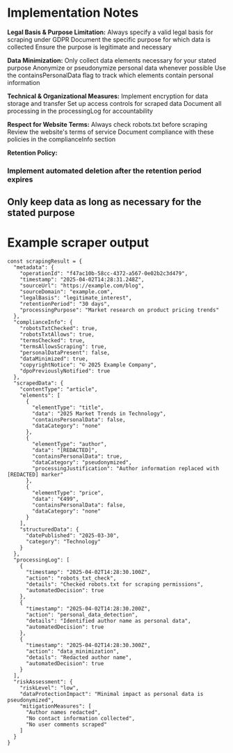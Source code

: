 # Implementation Notes
**Legal Basis & Purpose Limitation:**
Always specify a valid legal basis for scraping under GDPR
Document the specific purpose for which data is collected
Ensure the purpose is legitimate and necessary

**Data Minimization:**
Only collect data elements necessary for your stated purpose
Anonymize or pseudonymize personal data whenever possible
Use the containsPersonalData flag to track which elements contain personal information

**Technical & Organizational Measures:**
Implement encryption for data storage and transfer
Set up access controls for scraped data
Document all processing in the processingLog for accountability

**Respect for Website Terms:**
Always check robots.txt before scraping
Review the website's terms of service
Document compliance with these policies in the complianceInfo section

**Retention Policy:**
### Implement automated deletion after the retention period expires
## **Only keep data as long as necessary for the stated purpose**

# **Example scraper output**
```
const scrapingResult = {
  "metadata": {
    "operationId": "f47ac10b-58cc-4372-a567-0e02b2c3d479",
    "timestamp": "2025-04-02T14:28:31.248Z",
    "sourceUrl": "https://example.com/blog",
    "sourceDomain": "example.com",
    "legalBasis": "legitimate_interest",
    "retentionPeriod": "30 days",
    "processingPurpose": "Market research on product pricing trends"
  },
  "complianceInfo": {
    "robotsTxtChecked": true,
    "robotsTxtAllows": true,
    "termsChecked": true,
    "termsAllowsScraping": true,
    "personalDataPresent": false,
    "dataMinimized": true,
    "copyrightNotice": "© 2025 Example Company",
    "dpoPreviouslyNotified": true
  },
  "scrapedData": {
    "contentType": "article",
    "elements": [
      {
        "elementType": "title",
        "data": "2025 Market Trends in Technology",
        "containsPersonalData": false,
        "dataCategory": "none"
      },
      {
        "elementType": "author",
        "data": "[REDACTED]",
        "containsPersonalData": true,
        "dataCategory": "pseudonymized",
        "processingJustification": "Author information replaced with [REDACTED] marker"
      },
      {
        "elementType": "price",
        "data": "€499",
        "containsPersonalData": false,
        "dataCategory": "none"
      }
    ],
    "structuredData": {
      "datePublished": "2025-03-30",
      "category": "Technology"
    }
  },
  "processingLog": [
    {
      "timestamp": "2025-04-02T14:28:30.100Z",
      "action": "robots_txt_check",
      "details": "Checked robots.txt for scraping permissions",
      "automatedDecision": true
    },
    {
      "timestamp": "2025-04-02T14:28:30.200Z",
      "action": "personal_data_detection",
      "details": "Identified author name as personal data",
      "automatedDecision": true
    },
    {
      "timestamp": "2025-04-02T14:28:30.300Z",
      "action": "data_minimization",
      "details": "Redacted author name",
      "automatedDecision": true
    }
  ],
  "riskAssessment": {
    "riskLevel": "low",
    "dataProtectionImpact": "Minimal impact as personal data is pseudonymized",
    "mitigationMeasures": [
      "Author names redacted",
      "No contact information collected",
      "No user comments scraped"
    ]
  }
}
```